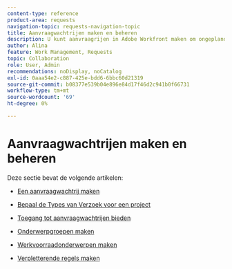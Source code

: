 ```yaml
---
content-type: reference
product-area: requests
navigation-topic: requests-navigation-topic
title: Aanvraagwachtrijen maken en beheren
description: U kunt aanvraagrijen in Adobe Workfront maken om ongeplande werkzaamheden in uw organisatie vast te leggen. De volgende artikelen beschrijven hoe u projecten kunt vormen om als verzoekrijen te functioneren.
author: Alina
feature: Work Management, Requests
topic: Collaboration
role: User, Admin
recommendations: noDisplay, noCatalog
exl-id: 0aaa54e2-c887-425e-bdd6-6bbc60d21319
source-git-commit: b08377e539b04e896e84d17f46d2c941b0f66731
workflow-type: tm+mt
source-wordcount: '69'
ht-degree: 0%

---
```


# Aanvraagwachtrijen maken en beheren

Deze sectie bevat de volgende artikelen:

* [Een aanvraagwachtrij maken](../../../manage-work/requests/create-and-manage-request-queues/create-request-queue.md)
* [Bepaal de Types van Verzoek voor een project](../../../manage-work/requests/create-and-manage-request-queues/define-request-types-for-project.md)
* [Toegang tot aanvraagwachtrijen bieden](../../../manage-work/requests/create-and-manage-request-queues/provide-access-to-request-queues.md)
* [Onderwerpgroepen maken](../../../manage-work/requests/create-and-manage-request-queues/create-topic-groups.md)
* [Werkvoorraadonderwerpen maken](../../../manage-work/requests/create-and-manage-request-queues/create-queue-topics.md)
* [Verpletterende regels maken](../../../manage-work/requests/create-and-manage-request-queues/create-routing-rules.md)

  <!--
  <li><a href="../../../manage-work/requests/create-and-manage-request-queues/queue-details-tab-overview.md" class="MCXref xref" xrefformat="{para}">Overview of the Queue Details tab in a project</a> </li>
  -->
